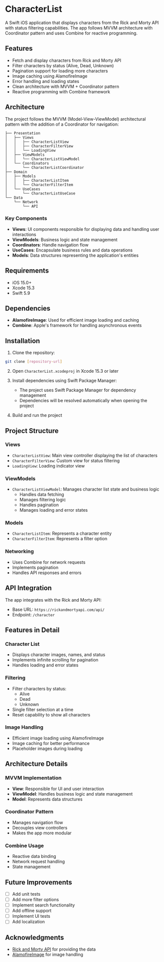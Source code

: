 # CharacterList

A Swift iOS application that displays characters from the Rick and Morty API with status filtering capabilities. The app follows MVVM architecture with Coordinator pattern and uses Combine for reactive programming.

## Features

- Fetch and display characters from Rick and Morty API
- Filter characters by status (Alive, Dead, Unknown)
- Pagination support for loading more characters
- Image caching using AlamofireImage
- Error handling and loading states
- Clean architecture with MVVM + Coordinator pattern
- Reactive programming with Combine framework

## Architecture

The project follows the MVVM (Model-View-ViewModel) architectural pattern with the addition of a Coordinator for navigation:

```
├── Presentation
│   ├── Views
│   │   ├── CharacterListView
│   │   ├── CharacterFilterView
│   │   └── LoadingView
│   ├── ViewModels
│   │   └── CharacterListViewModel
│   └── Coordinators
│       └── CharacterListCoordinator
├── Domain
│   ├── Models
│   │   ├── CharacterListItem
│   │   └── CharacterFilterItem
│   └── UseCases
│       └── CharacterListUseCase
└── Data
    └── Network
        └── API
```

### Key Components

- **Views**: UI components responsible for displaying data and handling user interactions
- **ViewModels**: Business logic and state management
- **Coordinators**: Handle navigation flow
- **UseCases**: Encapsulate business rules and data operations
- **Models**: Data structures representing the application's entities

## Requirements

- iOS 15.0+
- Xcode 15.3
- Swift 5.9

## Dependencies

- **AlamofireImage**: Used for efficient image loading and caching
- **Combine**: Apple's framework for handling asynchronous events

## Installation

1. Clone the repository:
```bash
git clone [repository-url]
```

2. Open `CharacterList.xcodeproj` in Xcode 15.3 or later

3. Install dependencies using Swift Package Manager:
   - The project uses Swift Package Manager for dependency management
   - Dependencies will be resolved automatically when opening the project

4. Build and run the project

## Project Structure

### Views
- `CharacterListView`: Main view controller displaying the list of characters
- `CharacterFilterView`: Custom view for status filtering
- `LoadingView`: Loading indicator view

### ViewModels
- `CharacterListViewModel`: Manages character list state and business logic
  - Handles data fetching
  - Manages filtering logic
  - Handles pagination
  - Manages loading and error states

### Models
- `CharacterListItem`: Represents a character entity
- `CharacterFilterItem`: Represents a filter option

### Networking
- Uses Combine for network requests
- Implements pagination
- Handles API responses and errors

## API Integration

The app integrates with the Rick and Morty API:
- Base URL: `https://rickandmortyapi.com/api/`
- Endpoint: `/character`

## Features in Detail

### Character List
- Displays character images, names, and status
- Implements infinite scrolling for pagination
- Handles loading and error states

### Filtering
- Filter characters by status:
  - Alive
  - Dead
  - Unknown
- Single filter selection at a time
- Reset capability to show all characters

### Image Handling
- Efficient image loading using AlamofireImage
- Image caching for better performance
- Placeholder images during loading

## Architecture Details

### MVVM Implementation
- **View**: Responsible for UI and user interaction
- **ViewModel**: Handles business logic and state management
- **Model**: Represents data structures

### Coordinator Pattern
- Manages navigation flow
- Decouples view controllers
- Makes the app more modular

### Combine Usage
- Reactive data binding
- Network request handling
- State management

## Future Improvements

- [ ] Add unit tests
- [ ] Add more filter options
- [ ] Implement search functionality
- [ ] Add offline support
- [ ] Implement UI tests
- [ ] Add localization

## Acknowledgments

- [Rick and Morty API](https://rickandmortyapi.com/) for providing the data
- [AlamofireImage](https://github.com/Alamofire/AlamofireImage) for image handling
